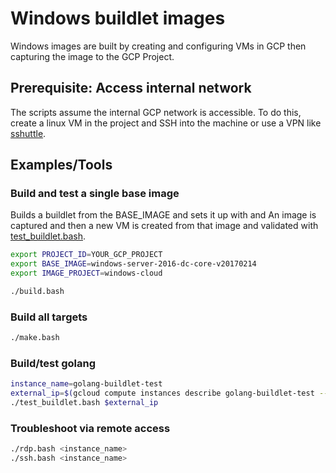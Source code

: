 # Windows buildlet images

Windows images are built by creating and configuring VMs in GCP then capturing the image to the GCP Project.

## Prerequisite: Access internal network

The scripts assume the internal GCP network is accessible. To do this, create a linux VM in the project and SSH into the machine or use a VPN like [sshuttle](https://github.com/apenwarr/sshuttle).

## Examples/Tools

### Build and test a single base image
Builds a buildlet from the BASE_IMAGE and sets it up with  and  An image is captured and then a new VM is created from that image and validated with [test_buildlet.bash](./test_buildlet.bash).

```bash
export PROJECT_ID=YOUR_GCP_PROJECT
export BASE_IMAGE=windows-server-2016-dc-core-v20170214
export IMAGE_PROJECT=windows-cloud

./build.bash
```

### Build all targets
```bash
./make.bash
```

### Build/test golang
```bash
instance_name=golang-buildlet-test
external_ip=$(gcloud compute instances describe golang-buildlet-test --project=${PROJECT_ID} --zone=${ZONE} --format="value(networkInterfaces[0].accessConfigs[0].natIP)")
./test_buildlet.bash $external_ip
```

### Troubleshoot via remote access
```bash
./rdp.bash <instance_name>
./ssh.bash <instance_name>
```
